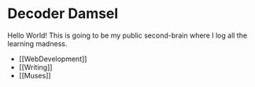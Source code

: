# Decoder Damsel

Hello World! This is going to be my public second-brain where I log all the learning madness.

- [[WebDevelopment]]
- [[Writing]]
- [[Muses]]
